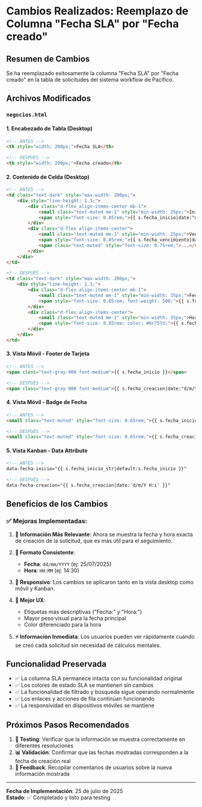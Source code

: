 # Cambios Realizados: Reemplazo de Columna "Fecha SLA" por "Fecha creado"

## Resumen de Cambios

Se ha reemplazado exitosamente la columna "Fecha SLA" por "Fecha creado" en la tabla de solicitudes del sistema workflow de Pacífico.

## Archivos Modificados

### `negocios.html`

#### 1. **Encabezado de Tabla (Desktop)**
```html
<!-- ANTES -->
<th style="width: 200px;">Fecha SLA</th>

<!-- DESPUÉS -->  
<th style="width: 200px;">Fecha creado</th>
```

#### 2. **Contenido de Celda (Desktop)**
```html
<!-- ANTES -->
<td class="text-dark" style="max-width: 200px;">
    <div style="line-height: 1.3;">
        <div class="d-flex align-items-center mb-1">
            <small class="text-muted me-1" style="min-width: 25px;">Ini:</small>
            <span style="font-size: 0.85rem;">{{ s.fecha_inicio|date:"d/m" }}</span>
        </div>
        <div class="d-flex align-items-center">
            <small class="text-muted me-1" style="min-width: 25px;">Ven:</small>
            <span style="font-size: 0.85rem;">{{ s.fecha_vencimiento|date:"d/m" }}</span>
            <span class="text-muted" style="font-size: 0.75rem;">...</span>
        </div>
    </div>
</td>

<!-- DESPUÉS -->
<td class="text-dark" style="max-width: 200px;">
    <div style="line-height: 1.3;">
        <div class="d-flex align-items-center mb-1">
            <small class="text-muted me-1" style="min-width: 35px;">Fecha:</small>
            <span style="font-size: 0.85rem; font-weight: 500;">{{ s.fecha_creacion|date:"d/m/Y" }}</span>
        </div>
        <div class="d-flex align-items-center">
            <small class="text-muted me-1" style="min-width: 35px;">Hora:</small>
            <span style="font-size: 0.85rem; color: #6c757d;">{{ s.fecha_creacion|date:"H:i" }}</span>
        </div>
    </div>
</td>
```

#### 3. **Vista Móvil - Footer de Tarjeta**
```html
<!-- ANTES -->
<span class="text-gray-900 font-medium">{{ s.fecha_inicio }}</span>

<!-- DESPUÉS -->
<span class="text-gray-900 font-medium">{{ s.fecha_creacion|date:"d/m/Y H:i" }}</span>
```

#### 4. **Vista Móvil - Badge de Fecha**
```html
<!-- ANTES -->
<small class="text-muted" style="font-size: 0.65rem;">{{ s.fecha_inicio }}</small>

<!-- DESPUÉS -->
<small class="text-muted" style="font-size: 0.65rem;">{{ s.fecha_creacion|date:"d/m/Y H:i" }}</small>
```

#### 5. **Vista Kanban - Data Attribute**
```html
<!-- ANTES -->
data-fecha-inicio="{{ s.fecha_inicio_str|default:s.fecha_inicio }}"

<!-- DESPUÉS -->
data-fecha-creacion="{{ s.fecha_creacion|date:'d/m/Y H:i' }}"
```

## Beneficios de los Cambios

### ✅ **Mejoras Implementadas:**

1. **📅 Información Más Relevante**: Ahora se muestra la fecha y hora exacta de creación de la solicitud, que es más útil para el seguimiento.

2. **🎯 Formato Consistente**: 
   - **Fecha**: `dd/mm/YYYY` (ej: 25/07/2025)
   - **Hora**: `HH:MM` (ej: 14:30)

3. **📱 Responsivo**: Los cambios se aplicaron tanto en la vista desktop como móvil y Kanban.

4. **🎨 Mejor UX**: 
   - Etiquetas más descriptivas ("Fecha:" y "Hora:")
   - Mayor peso visual para la fecha principal
   - Color diferenciado para la hora

5. **⚡ Información Inmediata**: Los usuarios pueden ver rápidamente cuándo se creó cada solicitud sin necesidad de cálculos mentales.

## Funcionalidad Preservada

- ✅ La columna SLA permanece intacta con su funcionalidad original
- ✅ Los colores de estado SLA se mantienen sin cambios
- ✅ La funcionalidad de filtrado y búsqueda sigue operando normalmente
- ✅ Los enlaces y acciones de fila continúan funcionando
- ✅ La responsividad en dispositivos móviles se mantiene

## Próximos Pasos Recomendados

1. **🧪 Testing**: Verificar que la información se muestra correctamente en diferentes resoluciones
2. **📊 Validación**: Confirmar que las fechas mostradas corresponden a la fecha de creación real
3. **👥 Feedback**: Recopilar comentarios de usuarios sobre la nueva información mostrada

---

**Fecha de Implementación**: 25 de julio de 2025  
**Estado**: ✅ Completado y listo para testing
